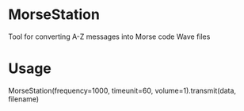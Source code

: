 # MorseStation  
Tool for converting A-Z messages into Morse code Wave files  

# Usage  
MorseStation(frequency=1000, timeunit=60, volume=1).transmit(data, filename)  
